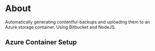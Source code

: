 # About
Automatically generating contentful-backups and uploading them to an Azure 
storage container. Using Bitbucket and NodeJS.

## Azure Container Setup
